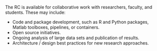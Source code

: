 The RC is available for collaborative work with researchers, faculty, and students. These may include:

* Code and package development, such as R and Python packages, Matlab toolboxes, pipelines, or containers.
* Open source initiatives.
* Ongoing analysis of large data sets and publication of results.
* Architecture / design best practices for new research approaches.
